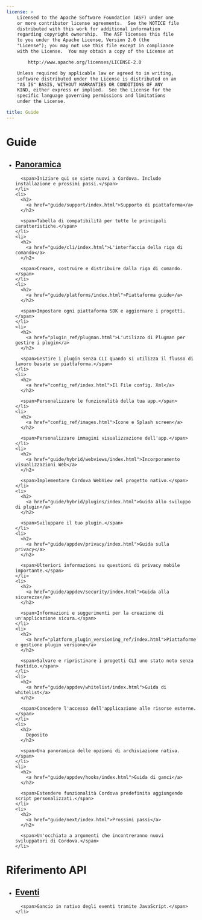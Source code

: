 ```yaml
---
license: >
    Licensed to the Apache Software Foundation (ASF) under one
    or more contributor license agreements.  See the NOTICE file
    distributed with this work for additional information
    regarding copyright ownership.  The ASF licenses this file
    to you under the Apache License, Version 2.0 (the
    "License"); you may not use this file except in compliance
    with the License.  You may obtain a copy of the License at

        http://www.apache.org/licenses/LICENSE-2.0

    Unless required by applicable law or agreed to in writing,
    software distributed under the License is distributed on an
    "AS IS" BASIS, WITHOUT WARRANTIES OR CONDITIONS OF ANY
    KIND, either express or implied.  See the License for the
    specific language governing permissions and limitations
    under the License.

title: Guide
---
```


<div id="old-home">
  <h1>
    Guide
  </h1>

  <ul>
    <li>
      <h2>
        <a href="guide/overview/index.html">Panoramica</a>
      </h2>

      <span>Iniziare qui se siete nuovi a Cordova. Include installazione e prossimi passi.</span>
    </li>
    <li>
      <h2>
        <a href="guide/support/index.html">Supporto di piattaforma</a>
      </h2>

      <span>Tabella di compatibilità per tutte le principali caratteristiche.</span>
    </li>
    <li>
      <h2>
        <a href="guide/cli/index.html">L'interfaccia della riga di comando</a>
      </h2>

      <span>Creare, costruire e distribuire dalla riga di comando.</span>
    </li>
    <li>
      <h2>
        <a href="guide/platforms/index.html">Piattaforma guide</a>
      </h2>

      <span>Impostare ogni piattaforma SDK e aggiornare i progetti.</span>
    </li>
    <li>
      <h2>
        <a href="plugin_ref/plugman.html">L'utilizzo di Plugman per gestire i plugin</a>
      </h2>

      <span>Gestire i plugin senza CLI quando si utilizza il flusso di lavoro basate su piattaforma.</span>
    </li>
    <li>
      <h2>
        <a href="config_ref/index.html">Il File config. Xml</a>
      </h2>

      <span>Personalizzare le funzionalità della tua app.</span>
    </li>
    <li>
      <h2>
        <a href="config_ref/images.html">Icone e Splash screen</a>
      </h2>

      <span>Personalizzare immagini visualizzazione dell'app.</span>
    </li>
    <li>
      <h2>
        <a href="guide/hybrid/webviews/index.html">Incorporamento visualizzazioni Web</a>
      </h2>

      <span>Implementare Cordova WebView nel progetto nativo.</span>
    </li>
    <li>
      <h2>
        <a href="guide/hybrid/plugins/index.html">Guida allo sviluppo di plugin</a>
      </h2>

      <span>Sviluppare il tuo plugin.</span>
    </li>
    <li>
      <h2>
        <a href="guide/appdev/privacy/index.html">Guida sulla privacy</a>
      </h2>

      <span>Ulteriori informazioni su questioni di privacy mobile importante.</span>
    </li>
    <li>
      <h2>
        <a href="guide/appdev/security/index.html">Guida alla sicurezza</a>
      </h2>

      <span>Informazioni e suggerimenti per la creazione di un'applicazione sicura.</span>
    </li>
    <li>
      <h2>
        <a href="platform_plugin_versioning_ref/index.html">Piattaforme e gestione plugin versione</a>
      </h2>

      <span>Salvare e ripristinare i progetti CLI uno stato noto senza fastidio.</span>
    </li>
    <li>
      <h2>
        <a href="guide/appdev/whitelist/index.html">Guida di whitelist</a>
      </h2>

      <span>Concedere l'accesso dell'applicazione alle risorse esterne.</span>
    </li>
    <li>
      <h2>
        Deposito
      </h2>

      <span>Una panoramica delle opzioni di archiviazione nativa.</span>
    </li>
    <li>
      <h2>
        <a href="guide/appdev/hooks/index.html">Guida di ganci</a>
      </h2>

      <span>Estendere funzionalità Cordova predefinita aggiungendo script personalizzati.</span>
    </li>
    <li>
      <h2>
        <a href="guide/next/index.html">Prossimi passi</a>
      </h2>

      <span>Un'occhiata a argomenti che incontreranno nuovi sviluppatori di Cordova.</span>
    </li>
  </ul>

  <h1>
    Riferimento API
  </h1>

  <ul>
    <li>
      <h2>
        <a href="cordova/events/events.html">Eventi</a>
      </h2>

      <span>Gancio in nativo degli eventi tramite JavaScript.</span>
    </li>
  </ul>
</div>
